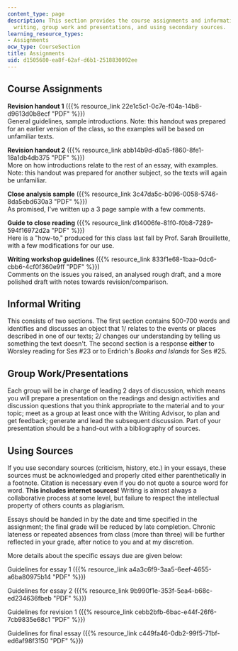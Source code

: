 ```yaml
---
content_type: page
description: This section provides the course assignments and information on informal
  writing, group work and presentations, and using secondary sources.
learning_resource_types:
- Assignments
ocw_type: CourseSection
title: Assignments
uid: d1505680-ea8f-62af-d6b1-2518830092ee
---
```


Course Assignments
------------------

**Revision handout 1** ({{% resource_link 22e1c5c1-0c7e-f04a-14b8-d9613d0b8ecf "PDF" %}})  
General guidelines, sample introductions. Note: this handout was prepared for an earlier version of the class, so the examples will be based on unfamiliar texts.

**Revision handout 2** ({{% resource_link abb14b9d-d0a5-f860-8fe1-18a1db4db375 "PDF" %}})  
More on how introductions relate to the rest of an essay, with examples. Note: this handout was prepared for another subject, so the texts will again be unfamiliar.

**Close analysis sample** ({{% resource_link 3c47da5c-b096-0058-5746-8da5ebd630a3 "PDF" %}})  
As promised, I've written up a 3 page sample with a few comments.

**Guide to close reading** ({{% resource_link d14006fe-81f0-f0b8-7289-594f16972d2a "PDF" %}})  
Here is a "how-to," produced for this class last fall by Prof. Sarah Brouillette, with a few modifications for our use.

**Writing workshop guidelines** ({{% resource_link 833f1e68-1baa-0dc6-cbb6-4cf0f360e9ff "PDF" %}})  
Comments on the issues you raised, an analysed rough draft, and a more polished draft with notes towards revision/comparison.

Informal Writing
----------------

This consists of two sections. The first section contains 500-700 words and identifies and discusses an object that 1/ relates to the events or places described in one of our texts; 2/ changes our understanding by telling us something the text doesn't. The second section is a response **either** to Worsley reading for Ses #23 or to Erdrich's _Books and Islands_ for Ses #25.

Group Work/Presentations
------------------------

Each group will be in charge of leading 2 days of discussion, which means you will prepare a presentation on the readings and design activities and discussion questions that you think appropriate to the material and to your topic; meet as a group at least once with the Writing Advisor, to plan and get feedback; generate and lead the subsequent discussion. Part of your presentation should be a hand-out with a bibliography of sources.

Using Sources
-------------

If you use secondary sources (criticism, history, etc.) in your essays, these sources must be acknowledged and properly cited either parenthetically in a footnote. Citation is necessary even if you do not quote a source word for word. **This includes internet sources!** Writing is almost always a collaborative process at some level, but failure to respect the intellectual property of others counts as plagiarism.

Essays should be handed in by the date and time specified in the assignment; the final grade will be reduced by late completion. Chronic lateness or repeated absences from class (more than three) will be further reflected in your grade, after notice to you and at my discretion.

More details about the specific essays due are given below:

Guidelines for essay 1 ({{% resource_link a4a3c6f9-3aa5-6eef-4655-a6ba80975b14 "PDF" %}})

Guidelines for essay 2 ({{% resource_link 9b990f1e-353f-5ea4-b68c-ed234636fbeb "PDF" %}})

Guidelines for revision 1 ({{% resource_link cebb2bfb-6bac-e44f-26f6-7cb9835e68c1 "PDF" %}})

Guidelines for final essay ({{% resource_link c449fa46-0db2-99f5-71bf-ed6af98f3150 "PDF" %}})